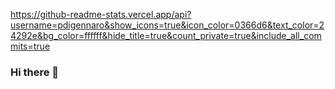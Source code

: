 https://github-readme-stats.vercel.app/api?username=pdigennaro&show_icons=true&icon_color=0366d6&text_color=24292e&bg_color=ffffff&hide_title=true&count_private=true&include_all_commits=true

### Hi there 👋

<!--
**pdigennaro/pdigennaro** is a ✨ _special_ ✨ repository because its `README.md` (this file) appears on your GitHub profile.

Here are some ideas to get you started:

- 🔭 I’m currently working on ...
- 🌱 I’m currently learning ...
- 👯 I’m looking to collaborate on ...
- 🤔 I’m looking for help with ...
- 💬 Ask me about ...
- 📫 How to reach me: ...
- 😄 Pronouns: ...
- ⚡ Fun fact: ...
-->
